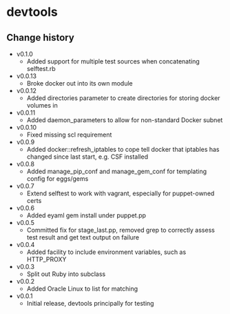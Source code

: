 devtools
========

Change history
--------------

* v0.1.0
    * Added support for multiple test sources when concatenating selftest.rb
* v0.0.13
    * Broke docker out into its own module
* v0.0.12
    * Added directories parameter to create directories for storing docker volumes in
* v0.0.11
    * Added daemon_parameters to allow for non-standard Docker subnet
* v0.0.10
    * Fixed missing scl requirement
* v0.0.9
    * Added docker::refresh_iptables to cope tell docker that iptables has changed since last start, e.g. CSF installed
* v0.0.8
    * Added manage_pip_conf and manage_gem_conf for templating config for eggs/gems
* v0.0.7
    * Extend selftest to work with vagrant, especially for puppet-owned certs
* v0.0.6
    * Added eyaml gem install under puppet.pp
* v0.0.5
    * Committed fix for stage_last.pp, removed grep to correctly assess test result and get text output on failure
* v0.0.4
    * Added facility to include environment variables, such as HTTP_PROXY
* v0.0.3
    * Split out Ruby into subclass
* v0.0.2
    * Added Oracle Linux to list for matching
* v0.0.1
    * Initial release, devtools principally for testing
